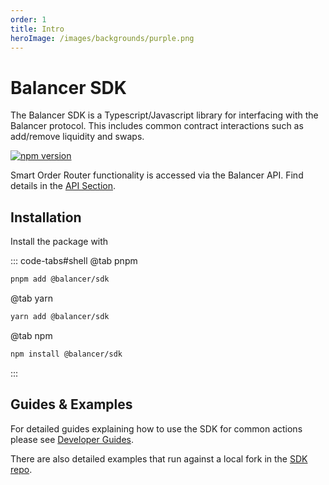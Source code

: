 ```yaml
---
order: 1
title: Intro
heroImage: /images/backgrounds/purple.png
---
```


# Balancer SDK

The Balancer SDK is a Typescript/Javascript library for interfacing with the Balancer protocol. This includes common contract interactions such as add/remove liquidity and swaps.

[![npm version](https://img.shields.io/npm/v/@balancer/sdk/latest.svg)](https://www.npmjs.com/package/@balancer/sdk/v/latest)

Smart Order Router functionality is accessed via the Balancer API. Find details in the [API Section](../../data-and-analytics/data-and-analytics/balancer-api.md).


## Installation

Install the package with

::: code-tabs#shell
@tab pnpm

```bash
pnpm add @balancer/sdk
```

@tab yarn

```bash
yarn add @balancer/sdk
```

@tab npm
```bash
npm install @balancer/sdk
```
:::

## Guides & Examples

For detailed guides explaining how to use the SDK for common actions please see [Developer Guides](../../integration-guides/guides/add-liquidity-to-pool.md).

There are also detailed examples that run against a local fork in the [SDK repo](https://github.com/balancer/b-sdk/tree/main/examples).